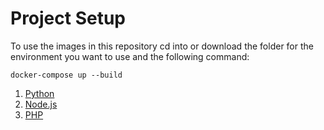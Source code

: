 # Project Setup
To use the images in this repository cd into or download the folder for the environment you want to use and the following command:

```
docker-compose up --build
```
1. [Python](../#)
1. [Node.js](../#)
1. [PHP](../#)